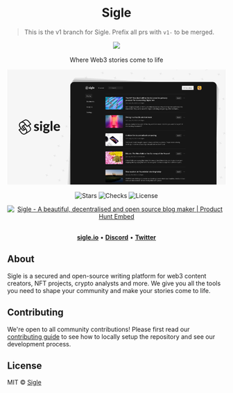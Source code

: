 <h1 align="center">Sigle</h1>

> This is the v1 branch for Sigle. Prefix all prs with `v1-` to be merged.

<p align="center">
  <img src="https://raw.githubusercontent.com/sigle/sigle/main/assets/icon-192x192.png" height="50">
</p>

<p align="center">
  Where Web3 stories come to life
</p>

<p align="center">
  <img src="https://raw.githubusercontent.com/sigle/sigle/main/assets/screens.png">
</p>

<p align="center">
  <img src="https://badgen.net/github/stars/sigle/sigle" alt="Stars">
  <img src="https://badgen.net/github/checks/sigle/sigle/main" alt="Checks">
  <img src="https://badgen.net/badge/license/MIT/blue" alt="License">
</p>

<p align="center">
  <a href="https://www.producthunt.com/posts/sigle?utm_source=badge-featured&utm_medium=badge&utm_souce=badge-sigle" target="_blank"><img src="https://api.producthunt.com/widgets/embed-image/v1/featured.svg?post_id=145305&theme=light" alt="Sigle - A beautiful, decentralised and open source blog maker | Product Hunt Embed" style="width: 250px; height: 54px;" width="250px" height="54px" /></a>
</p>

<div align="center">
    <br>
    <a href="https://www.sigle.io"><b>sigle.io</b></a>
    •
    <a href="https://app.sigle.io/discord"><b>Discord</b></a>
    •
    <a href="https://app.sigle.io/twitter"><b>Twitter</b></a>
</div>

## About

Sigle is a secured and open-source writing platform for web3 content creators, NFT projects, crypto analysts and more. We give you all the tools you need to shape your community and make your stories come to life.

## Contributing

We're open to all community contributions! Please first read our [contributing guide](CONTRIBUTING.md) to see how to locally setup the repository and see our development process.

## License

MIT © [Sigle](https://www.sigle.io/)
